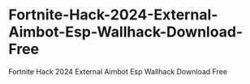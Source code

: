 # Fortnite-Hack-2024-External-Aimbot-Esp-Wallhack-Download-Free
Fortnite Hack 2024 External Aimbot Esp Wallhack Download Free
